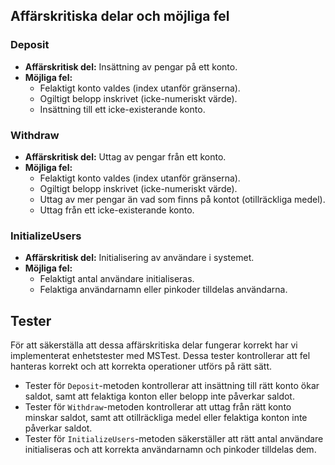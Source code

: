## Affärskritiska delar och möjliga fel

### Deposit
- **Affärskritisk del:** Insättning av pengar på ett konto.
- **Möjliga fel:** 
  - Felaktigt konto valdes (index utanför gränserna).
  - Ogiltigt belopp inskrivet (icke-numeriskt värde).
  - Insättning till ett icke-existerande konto.

### Withdraw
- **Affärskritisk del:** Uttag av pengar från ett konto.
- **Möjliga fel:** 
  - Felaktigt konto valdes (index utanför gränserna).
  - Ogiltigt belopp inskrivet (icke-numeriskt värde).
  - Uttag av mer pengar än vad som finns på kontot (otillräckliga medel).
  - Uttag från ett icke-existerande konto.

### InitializeUsers
- **Affärskritisk del:** Initialisering av användare i systemet.
- **Möjliga fel:** 
  - Felaktigt antal användare initialiseras.
  - Felaktiga användarnamn eller pinkoder tilldelas användarna.

## Tester

För att säkerställa att dessa affärskritiska delar fungerar korrekt har vi implementerat enhetstester med MSTest. Dessa tester kontrollerar att fel hanteras korrekt och att korrekta operationer utförs på rätt sätt.

- Tester för `Deposit`-metoden kontrollerar att insättning till rätt konto ökar saldot, samt att felaktiga konton eller belopp inte påverkar saldot.
- Tester för `Withdraw`-metoden kontrollerar att uttag från rätt konto minskar saldot, samt att otillräckliga medel eller felaktiga konton inte påverkar saldot.
- Tester för `InitializeUsers`-metoden säkerställer att rätt antal användare initialiseras och att korrekta användarnamn och pinkoder tilldelas dem.

